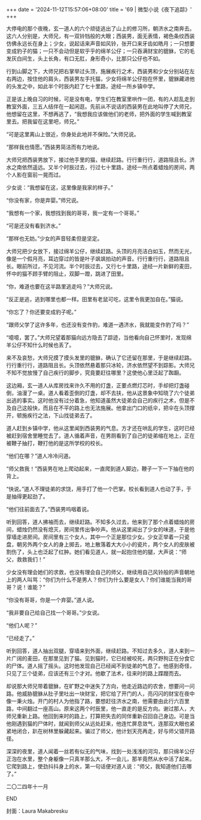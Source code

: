 +++
date = '2024-11-12T15:57:06+08:00'
title = '69 | 微型小说《夜下追踪》'
+++

大停电的那个夜晚，玄一道人的六个顽徒逃出了山上的修习所，朝济水之南奔去。这六人分别是，大师兄，有一双铃铛般的大眼；西装男，面无表情，褐色条纹西装仿佛永远长在身上；少女，说起话来声音如风铃，张开口来牙齿如皓月；一只想要变成豹子的猫；一只不会动但是软乎乎的绵羊公仔；一只吞满财宝的貔貅，它的毛发灰白间生，头上长角，有口无肛，身形奇小，比那只公仔也不如。

行到山脚之下，大师兄把右掌举过头顶，施展疾行之术，西装男和少女分别站在左右两边，按住他的肩头，西装男左手托猫，少女将绵羊公仔抱在怀里，貔貅藏进他的头发之中，如此半个时辰内赶了七十里路，途经一所乡镇中学。

正是该上晚自习的时候，可是没有电，学生们在教室里哄作一团，有的人趁乱走到教室外面，三五人结伴在一起闲逛。先前从不说话的西装男在此地叫停了大师兄，他想留在这里，不想再逃了，“我想我应该做他们的老师，把外面的学生喊到教室里去。把我留在这里吧，师兄。”

“可是这里离山上很近，你身处此地并不保险。”大师兄说。

“那样我也情愿。”西装男简洁而有力地说。

大师兄把西装男放下，接过他手里的猫，继续赶路。行行重行行，道路阻且长。济水之南依然遥远。又半个时辰过去，行过七十里路，途经一所点着蜡烛的房间，两个人影在窗前一晃而过。

少女说：“我想留在这，这里像是我家的样子。”

“你没有家，你是弃婴。”师兄说。

“我想有一个家，我想找到我的哥哥，我一定有一个哥哥。”

“可是还没有看到济水。”

“那样也无妨。”少女的声音轻柔但是坚定。

大师兄把少女放下，接过绵羊公仔，继续赶路。头顶的月亮洁白如玉，然而无光，像是一个假月亮，耳边穿过的皆是叶子飒飒拍动的声音。行行重行行，道路阻且长。眼前所过，不见河流。半个时辰过去，又行七十里路，途经一片新鲜的麦田，怀中的猫不顾手臂的阻止，双脚一蹬，跳进了田里。

“你，难道也要在这半路里逃走吗？”大师兄说。

“反正是逃，逃到哪里也都一样。田里有老鼠可吃，这里令我更加自在。”猫说。

“你忘了？你还要变成豹子呢。”

“跟师父学了这许多年，也还没有变作豹，难道一遇济水，我就能变作豹了吗？”

“噫噫，罢了。”大师兄望着那猫向远方隐去了踪迹，当他看向自己怀里时，发现绵羊公仔不知什么时候也丢了。

来不及哀愁，大师兄摸了摸头发里的貔貅，确认了它还留在那里，于是继续赶路。行行重行行，道路阻且长。头顶依然悬着那只冰轮，济水依然望不到踪影。大师兄不知不觉放慢了自己疾行的脚步，究竟要赶往哪里？这使他心里泛起了踟蹰。

这边厢，玄一道人从库房找来许久不用的灯盏，正要点燃灯芯时，手却把灯盏碰倒，油漫了一桌。道人看着歪倒的灯盏，却不去扶，他从这景象中知晓了六个徒弟出逃的事实。这时他没有过分着急，他知道虽然大徒弟会自己的疾行之术，但是不及自己这般快，而且在不平的路上也无法施展。他拿出门口的纸伞，把伞在头顶撑开，顿施疾行之法，下山找徒弟去了。

道人赶到乡镇中学，他从这里闻到西装男的气息。方才还在哄乱的学生，这时已经被赶到宿舍里睡觉去了。道人循着声音，在男厕看到了自己的徒弟缩在地上，正在被鞭子抽打，鞭打他的是这所学校的校长。

“他们在哪？”道人冷冷问道。

“师父救我！”西装男在地上爬动起来，一直爬到道人脚边，鞭子一下一下抽在他的背上。

“快说。”道人不理徒弟的求饶，用手打了他一个巴掌。校长看到道人也动了手，于是抽得更起劲了。

“他们往前面去了。”西装男呜咽着说。

听到回答，道人拂袖而去，继续赶路。不知多久过去，他来到了那个点着蜡烛的房间，蜡烛仍然没有熄灭，房间里传出争吵声。他从这里闻出了少女的味道，于是他穿墙走进房间。房间里有三个女人，其中一个正是那位少女。少女正举着一只瓷盘，朝另外两个女人的身上掷去，地上散落着大大小小的瓷片，两个女人的皮肤被割伤了，头上也泛起了红肿。她们看见道人，就一起抱住他的腿，大声说：“师父，救救我们！”

少女没有理会她们的求救，也没有理会自己的师父，继续用自己风铃般的声音朝地上的两人叫骂：“你们为什么不是男人？你们为什么要是女人？你们谁能当我的哥哥？说！谁能？”

“你没有哥哥，你是一个弃婴。”道人说。

“我非要自己给自己找一个哥哥。”少女说。

“他们人呢？”

“已经走了。”

听到回答，道人抽出双腿，穿墙来到外面，继续赶路。不知过去多久，道人来到一片广阔的麦田，在那里见到了猫。见到猫时，它已经被咬死，两只野狗正在分食它的尸体。道人摇了摇头。这时他发现自己已经闻不到徒弟的气息了。他感到奇怪，只见了三个徒弟，应该还有三个才对。他歇了法术，往来时的路上蹀躞而去。

却说那大师兄带着貔貅，在旷野之中迷失了方向，他走近路边的农舍，想要问一问路。他威胁貔貅从肚子里吐出一块财宝，把它给了开门的人，亮闪闪的财宝在夜中像一秉火烛。开门的村人为他指了路，要想赶往济水之南，他需要由此行六百里路，中间翻过一座高山。原来这两个时辰里，他一直走的是反方向。谢过那人，大师兄重新上路。他回到来时的路上，打算把失去的同伴重新召回自己身边。可是当他刚遇到猫的尸体时，就闻到师父从远处赶来，他连忙屏息敛气，连那双大眼也紧紧地闭合，趴在树林里躲藏起来。骗过了师父，他计划天亮再走，好与师父错开路径。

深深的夜里，道人闻着一丝若有似无的气味，找到一处浅浅的河沟，那只绵羊公仔正泡在水里，整个身躯像一只真羊那么大，不一会儿，那羊竟然从水中活了起来。它爬到路上，使劲抖抖身上的水，第一句话便对道人说：“师父，我知道他们去哪了。”

二〇二四年十一月

END

封面：Laura Makabresku



